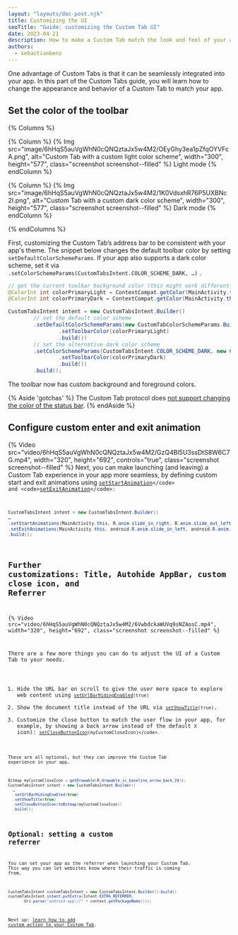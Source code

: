 ```yaml
---
layout: "layouts/doc-post.njk"
title: Customizing the UI
seoTitle: "Guide: customizing the Custom Tab UI"
date: 2023-04-21
description: How to make a Custom Tab match the look and feel of your app.
authors:
  - sebastianbenz
---
```


One advantage of Custom Tabs is that it can be seamlessly integrated into your app. In this part of the Custom Tabs guide, you will learn how to change the appearance and behavior of a Custom Tab to match your app.

## Set the color of the toolbar

{% Columns %}

{% Column %}
{% Img src="image/6hHqS5auVgWhN0cQNQztaJx5w4M2/OEyGhy3ea1pZfqOYVFcA.png", alt="Custom Tab with a custom light color scheme", width="300", height="577", class="screenshot screenshot--filled" %}
Light mode
{% endColumn %}

{% Column %}
{% Img src="image/6hHqS5auVgWhN0cQNQztaJx5w4M2/1K0VdsxhR76P5UXBNc2I.png", alt="Custom Tab with a custom dark color scheme", width="300", height="577", class="screenshot screenshot--filled" %}
Dark mode
{% endColumn %}

{% endColumns %}

First, customizing the Custom Tab’s address bar to be consistent with your app's theme. The snippet below changes the default toolbar color by setting `setDefaultColorSchemeParams`. If your app also supports a dark color scheme, set it via `.setColorSchemeParams(CustomTabsIntent.COLOR_SCHEME_DARK, …)` .

```java
// get the current toolbar background color (this might work differently in your app)
@ColorInt int colorPrimaryLight = ContextCompat.getColor(MainActivity.this, R.color.md_theme_light_primary);
@ColorInt int colorPrimaryDark = ContextCompat.getColor(MainActivity.this, R.color.md_theme_dark_primary);

CustomTabsIntent intent = new CustomTabsIntent.Builder()
        // set the default color scheme
        .setDefaultColorSchemeParams(new CustomTabColorSchemeParams.Builder()
                .setToolbarColor(colorPrimaryLight)
                .build())
        // set the alternative dark color scheme
        .setColorSchemeParams(CustomTabsIntent.COLOR_SCHEME_DARK, new CustomTabColorSchemeParams.Builder()
                .setToolbarColor(colorPrimaryDark)
                .build())
        .build();
```

The toolbar now has custom background and foreground colors.

{% Aside 'gotchas' %}
The Custom Tab protocol does [not support changing the color of the status bar](https://b.corp.google.com/issues/37083468).
{% endAside %}

## Configure custom enter and exit animation

{% Video src="video/6hHqS5auVgWhN0cQNQztaJx5w4M2/GzQ4Bl5U3ssDtS8W6C7G.mp4", width="320", height="692", controls="true", class="screenshot screenshot--filled" %}
Next, you can make launching (and leaving) a Custom Tab experience in your app more seamless, by defining  custom start and exit animations using <code>[setStartAnimation](https://developer.android.com/reference/androidx/browser/customtabs/CustomTabsIntent.Builder#setStartAnimations(android.content.Context,int,int))</code> and <code>[setExitAnimation](https://developer.android.com/reference/androidx/browser/customtabs/CustomTabsIntent.Builder#setExitAnimations(android.content.Context,int,int))</code>:

```java
CustomTabsIntent intent = new CustomTabsIntent.Builder()
…
.setStartAnimations(MainActivity.this, R.anim.slide_in_right, R.anim.slide_out_left)
.setExitAnimations(MainActivity.this, android.R.anim.slide_in_left, android.R.anim.slide_out_right)
.build();
```

## Further customizations: Title, Autohide AppBar, custom close icon, and Referrer

{% Video src="video/6hHqS5auVgWhN0cQNQztaJx5w4M2/6VwbdckaWUVq9sNZAosC.mp4", width="320", height="692", class="screenshot screenshot--filled" %}

There are a few more things you can do to adjust the UI of a Custom Tab to your needs.

1. Hide the URL bar on scroll to give the user more space to explore web content using <code>[setUrlBarHidingEnabled](https://developer.android.com/reference/androidx/browser/customtabs/CustomTabsIntent.Builder#setUrlBarHidingEnabled(boolean))(true)</code>
2. Show the document title instead of the URL via <code>[setShowTitle](https://developer.android.com/reference/androidx/browser/customtabs/CustomTabsIntent.Builder#setShowTitle(boolean))(true)</code>.
3. Customize the close button to match the user flow in your app, for example, by showing a back arrow instead of the default <code>X</code> icon):   <code>[setCloseButtonIcon](https://developer.android.com/reference/androidx/browser/customtabs/CustomTabsIntent.Builder#setCloseButtonIcon(android.graphics.Bitmap))(myCustomCloseIcon)</code>.

These are all optional, but they can improve the Custom Tab experience in your app.

```java
Bitmap myCustomCloseIcon = getDrawable(R.drawable.ic_baseline_arrow_back_24));
CustomTabsIntent intent = new CustomTabsIntent.Builder()
  …
  .setUrlBarHidingEnabled(true)
  .setShowTitle(true)
  .setCloseButtonIcon(toBitmap(myCustomCloseIcon))
  .build();
```

## Optional: setting a custom referrer

You can set your app as the referrer when launching your Custom Tab. This way you can let websites know where their traffic is coming from.

```java
CustomTabsIntent customTabsIntent = new CustomTabsIntent.Builder().build()
customTabsIntent.intent.putExtra(Intent.EXTRA_REFERRER,
       Uri.parse("android-app://" + context.getPackageName()));
```

Next up: [learn how to add custom action to your Custom Tab](/docs/android/custom-tabs/guide-interactivity/).
